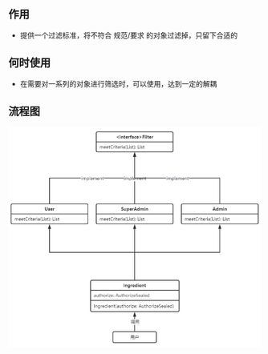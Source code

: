 ## 作用

- 提供一个过滤标准，将不符合 规范/要求 的对象过滤掉，只留下合适的

## 何时使用

- 在需要对一系列的对象进行筛选时，可以使用，达到一定的解耦

## 流程图

![image-20220913133448198](https://raw.githubusercontent.com/CoderWDD/myImages/main/blog_images/image-20220913133448198.png)